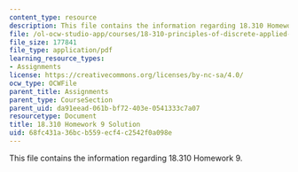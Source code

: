```yaml
---
content_type: resource
description: This file contains the information regarding 18.310 Homework 9.
file: /ol-ocw-studio-app/courses/18-310-principles-of-discrete-applied-mathematics-fall-2013/68fc431a36bcb559ecf4c2542f0a098e_MIT18_310F13_Homework9Sol.pdf
file_size: 177841
file_type: application/pdf
learning_resource_types:
- Assignments
license: https://creativecommons.org/licenses/by-nc-sa/4.0/
ocw_type: OCWFile
parent_title: Assignments
parent_type: CourseSection
parent_uid: da91eead-061b-bf72-403e-0541333c7a07
resourcetype: Document
title: 18.310 Homework 9 Solution
uid: 68fc431a-36bc-b559-ecf4-c2542f0a098e
---
```

This file contains the information regarding 18.310 Homework 9.